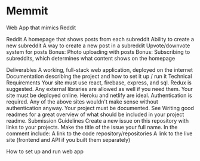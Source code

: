 # Memmit

Web App that mimics Reddit

Reddit
A homepage that shows posts from each subreddit
Ability to create a new subreddit
A way to create a new post in a subreddit
Upvote/downvote system for posts
Bonus: Photo uploading with posts
Bonus: Subscribing to subreddits, which determines what content shows on the homepage

Deliverables
A working, full-stack web application, deployed on the internet
Documentation describing the project and how to set it up / run it
Technical Requirements
Your site must use react, firebase, express, and sql. Redux is suggested. Any external libraries are allowed as well if you need them.
Your site must be deployed online. Heroku and netlify are ideal.
Authentication is required. Any of the above sites wouldn't make sense without authentication anyway.
Your project must be documented. See Writing good readmes for a great overview of what should be included in your project readme.
Submission Guidelines
Create a new issue on this repository with links to your projects. Make the title of the issue your full name. In the comment include:
A link to the code repository/repositories
A link to the live site (frontend and API if you built them separately)

How to set up and run web app
